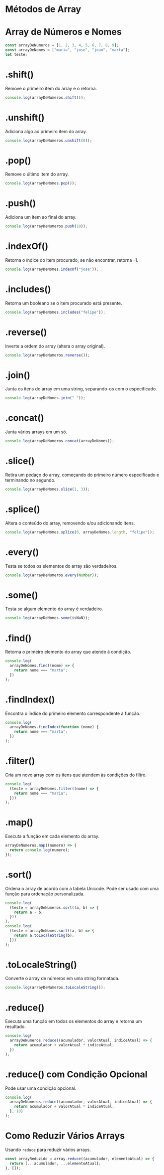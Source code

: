 # Métodos de Array

# Array de Números e Nomes

```javascript
const arrayDeNumeros = [1, 2, 3, 4, 5, 6, 7, 8, 9];
const arrayDeNomes = ["maria", "jose", "joao", "marta"];
let teste;
```

# .shift()

Remove o primeiro item do array e o retorna.

```javascript
console.log(arrayDeNumeros.shift());
```

# .unshift()

Adiciona algo ao primeiro item do array.

```javascript
console.log(arrayDeNumeros.unshift(0));
```

# .pop()

Remove o último item do array.

```javascript
console.log(arrayDeNomes.pop());
```

# .push()

Adiciona um item ao final do array.

```javascript
console.log(arrayDeNumeros.push(10));
```

# .indexOf()

Retorna o índice do item procurado; se não encontrar, retorna -1.

```javascript
console.log(arrayDeNomes.indexOf("jose"));
```

# .includes()

Retorna um booleano se o item procurado está presente.

```javascript
console.log(arrayDeNomes.includes("felipe"));
```

# .reverse()

Inverte a ordem do array (altera o array original).

```javascript
console.log(arrayDeNumeros.reverse());
```

# .join()

Junta os itens do array em uma string, separando-os com o especificado.

```javascript
console.log(arrayDeNomes.join(" "));
```

# .concat()

Junta vários arrays em um só.

```javascript
console.log(arrayDeNumeros.concat(arrayDeNomes));
```

# .slice()

Retira um pedaço do array, começando do primeiro número especificado e terminando no segundo.

```javascript
console.log(arrayDeNomes.slice(1, 3));
```

# .splice()

Altera o conteúdo do array, removendo e/ou adicionando itens.

```javascript
console.log(arrayDeNomes.splice(0, arrayDeNomes.length, "felipe"));
```

# .every()

Testa se todos os elementos do array são verdadeiros.

```javascript
console.log(arrayDeNumeros.every(Number));
```

# .some()

Testa se algum elemento do array é verdadeiro.

```javascript
console.log(arrayDeNomes.some(isNaN));
```

# .find()

Retorna o primeiro elemento do array que atende à condição.

```javascript
console.log(
  arrayDeNomes.find((nome) => {
    return nome === "marta";
  })
);
```

# .findIndex()

Encontra o índice do primeiro elemento correspondente à função.

```javascript
console.log(
  arrayDeNomes.findIndex(function (nome) {
    return nome === "marta";
  })
);
```

# .filter()

Cria um novo array com os itens que atendem às condições do filtro.

```javascript
console.log(
  (teste = arrayDeNomes.filter((nome) => {
    return nome === "maria";
  }))
);
```

# .map()

Executa a função em cada elemento do array.

```javascript
arrayDeNumeros.map((numero) => {
  return console.log(numero);
});
```

# .sort()

Ordena o array de acordo com a tabela Unicode. Pode ser usado com uma função para ordenação personalizada.

```javascript
console.log(
  (teste = arrayDeNumeros.sort((a, b) => {
    return a - b;
  }))
);
console.log(
  (teste = arrayDeNomes.sort((a, b) => {
    return a.toLocaleString(b);
  }))
);
```

# .toLocaleString()

Converte o array de números em uma string formatada.

```javascript
console.log(arrayDeNumeros.toLocaleString());
```

# .reduce()

Executa uma função em todos os elementos do array e retorna um resultado.

```javascript
console.log(
  arrayDeNumeros.reduce((acumulador, valorAtual, indiceAtual) => {
    return acumulador + valorAtual * indiceAtual;
  })
);
```

# .reduce() com Condição Opcional

Pode usar uma condição opcional.

```javascript
console.log(
  arrayDeNumeros.reduce((acumulador, valorAtual, indiceAtual) => {
    return acumulador + valorAtual * indiceAtual;
  }, 10)
);
```

# Como Reduzir Vários Arrays

Usando `reduce` para reduzir vários arrays.

```javascript
const arrayReduzido = array.reduce((acumulador, elementoAtual) => {
  return [...acumulador, ...elementoAtual];
}, []);
```
